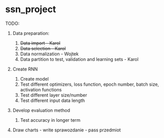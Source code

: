 # ssn_project
TODO:
1) Data preparation:
    1) ~~Data import - Karol~~
    2) ~~Data selection - Karol~~
    3) Data normalization - Wojtek
    4) Data partition to test, validation and learning sets - Karol

2) Create RNN
    1) Create model
    2) Test different optimizers, loss function, epoch number, batch size, activation functions
    3) Test different layer size/number
    4) Test different input data length
    
3) Develop evaluation method
    1) Test accuracy in longer term

4) Draw charts - write sprawozdanie - pass przedmiot
